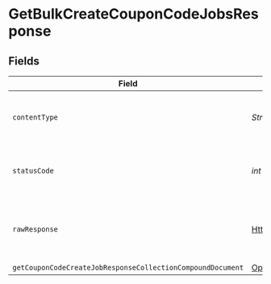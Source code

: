 # GetBulkCreateCouponCodeJobsResponse


## Fields

| Field                                                                                                                                                      | Type                                                                                                                                                       | Required                                                                                                                                                   | Description                                                                                                                                                |
| ---------------------------------------------------------------------------------------------------------------------------------------------------------- | ---------------------------------------------------------------------------------------------------------------------------------------------------------- | ---------------------------------------------------------------------------------------------------------------------------------------------------------- | ---------------------------------------------------------------------------------------------------------------------------------------------------------- |
| `contentType`                                                                                                                                              | *String*                                                                                                                                                   | :heavy_check_mark:                                                                                                                                         | HTTP response content type for this operation                                                                                                              |
| `statusCode`                                                                                                                                               | *int*                                                                                                                                                      | :heavy_check_mark:                                                                                                                                         | HTTP response status code for this operation                                                                                                               |
| `rawResponse`                                                                                                                                              | [HttpResponse\<InputStream>](https://docs.oracle.com/en/java/javase/11/docs/api/java.net.http/java/net/http/HttpResponse.html)                             | :heavy_check_mark:                                                                                                                                         | Raw HTTP response; suitable for custom response parsing                                                                                                    |
| `getCouponCodeCreateJobResponseCollectionCompoundDocument`                                                                                                 | [Optional\<GetCouponCodeCreateJobResponseCollectionCompoundDocument>](../../models/components/GetCouponCodeCreateJobResponseCollectionCompoundDocument.md) | :heavy_minus_sign:                                                                                                                                         | Success                                                                                                                                                    |